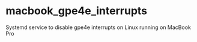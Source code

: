 # macbook_gpe4e_interrupts
Systemd service to disable gpe4e interrupts on Linux running on MacBook Pro
